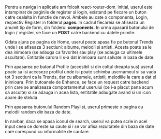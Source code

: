 
Pentru a naviga in aplicatie am folosit react-router-dom.
Initial, userul este intampinat de paginile de register si login, existand pe fiecare un buton catre cealalta in functie de nevoi.
Ambele au cate o componenta, Login, respectiv Register in folderul **pages**. In cadrul fiecareia se afiseaza un anumit tip de form, din folderul **components**.
In urma apasarii butonului de login / register, se face un **POST** catre backend cu datele primite.

Odata ajuns pe pagina de Home, userul poate apasa fie pe butonul Trends unde i se afiseaza 3 sectiuni: albume, melodii si artisti. Acesta poate sa le dea inimoara (se adauga ca favorite) sau play (se adauga ca ultimele ascultate). Entitatile carora li s-a dat inimioara sunt salvate in baza de date.

Prin apasarea pe butonul Profile (accesibil si din coltul dreapta sus) userul poate sa isi acceseze profilul unde isi poate schimba usernameul si sa vada tot 3 sectiuni ca la Trends, dar cu albumele, artistii, melodiile la care a dat el inimioara. Prin butoanele de Enhance, se face un request catre backend prin care se analizeaza comportamentul userului (ce i-a placut pana acum sa asculte) si se adauga in acea lista, entitatile adaugate avand si un icon apare de steluta.

Prin apasarea butonului Random Playlist, userul primeste o pagina cu melodii random din baza de date. 

In navbar, daca se apasa iconul de search, userul va putea scrie in acel input ceea ce doreste sa caute si i se vor afisa rezultatele din baza de date care corespund cu informatiile de cautare. 
